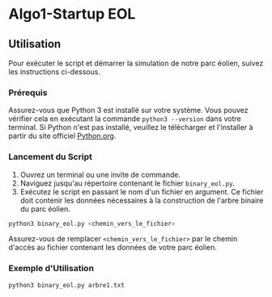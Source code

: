 # Algo1-Startup EOL

## Utilisation

Pour exécuter le script et démarrer la simulation de notre parc éolien, suivez les instructions ci-dessous.

### Prérequis
Assurez-vous que Python 3 est installé sur votre système. Vous pouvez vérifier cela en exécutant la commande `python3 --version` dans votre terminal. Si Python n'est pas installé, veuillez le télécharger et l'installer à partir du site officiel [Python.org](https://www.python.org/).

### Lancement du Script

1. Ouvrez un terminal ou une invite de commande.
2. Naviguez jusqu'au répertoire contenant le fichier `binary_eol.py`.
3. Exécutez le script en passant le nom d'un fichier en argument. Ce fichier doit contenir les données nécessaires à la construction de l'arbre binaire du parc éolien.

```bash
python3 binary_eol.py <chemin_vers_le_fichier>
```

Assurez-vous de remplacer `<chemin_vers_le_fichier>` par le chemin d'accès au fichier contenant les données de votre parc éolien.

### Exemple d'Utilisation

```bash
python3 binary_eol.py arbre1.txt
```
